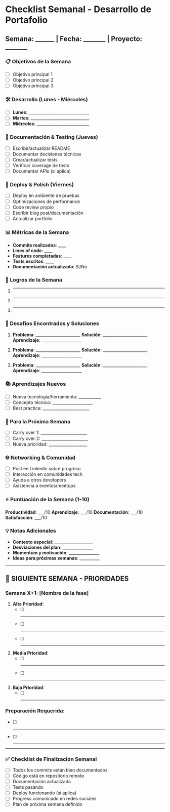 # Checklist Semanal - Desarrollo de Portafolio

## Semana: ______ | Fecha: _______ | Proyecto: _______

### 📋 Objetivos de la Semana
- [ ] Objetivo principal 1
- [ ] Objetivo principal 2  
- [ ] Objetivo principal 3

### 🛠️ Desarrollo (Lunes - Miércoles)
- [ ] **Lunes**: ______________________________
- [ ] **Martes**: _____________________________
- [ ] **Miércoles**: __________________________

### 📝 Documentación & Testing (Jueves)
- [ ] Escribir/actualizar README
- [ ] Documentar decisiones técnicas
- [ ] Crear/actualizar tests
- [ ] Verificar coverage de tests
- [ ] Documentar APIs (si aplica)

### 🚀 Deploy & Polish (Viernes)
- [ ] Deploy en ambiente de pruebas
- [ ] Optimizaciones de performance
- [ ] Code review propio
- [ ] Escribir blog post/documentación
- [ ] Actualizar portfolio

### 📊 Métricas de la Semana
- **Commits realizados**: ____
- **Lines of code**: ____
- **Features completadas**: ____
- **Tests escritos**: ____
- **Documentación actualizada**: Si/No

### 🎯 Logros de la Semana
1. _________________________________
2. _________________________________
3. _________________________________

### 🚧 Desafíos Encontrados y Soluciones
1. **Problema**: ______________________
   **Solución**: ______________________
   **Aprendizaje**: ____________________

2. **Problema**: ______________________
   **Solución**: ______________________
   **Aprendizaje**: ____________________

3. **Problema**: ______________________
   **Solución**: ______________________
   **Aprendizaje**: ____________________

### 📚 Aprendizajes Nuevos
- [ ] Nueva tecnología/herramienta: ___________
- [ ] Concepto técnico: ____________________
- [ ] Best practice: _______________________

### 🔄 Para la Próxima Semana
- [ ] Carry over 1: _______________________
- [ ] Carry over 2: _______________________
- [ ] Nueva prioridad: ___________________

### 🌐 Networking & Comunidad
- [ ] Post en LinkedIn sobre progreso
- [ ] Interacción en comunidades tech
- [ ] Ayuda a otros developers
- [ ] Asistencia a eventos/meetups

### ⭐ Puntuación de la Semana (1-10)
**Productividad**: ___/10
**Aprendizaje**: ___/10
**Documentación**: ___/10
**Satisfacción**: ___/10

### 💡 Notas Adicionales
- **Contexto especial**: ___________________
- **Desviaciones del plan**: _______________
- **Momentum y motivación**: _______________
- **Ideas para próximas semanas**: __________

---

## 🚀 **SIGUIENTE SEMANA - PRIORIDADES**

### **Semana X+1: [Nombre de la fase]**
1. **Alta Prioridad**:
   - [ ] _________________________________
   - [ ] _________________________________
   - [ ] _________________________________

2. **Media Prioridad**:
   - [ ] _________________________________
   - [ ] _________________________________

3. **Baja Prioridad**:
   - [ ] _________________________________

### **Preparación Requerida**:
- [ ] _________________________________
- [ ] _________________________________

---

### ✅ Checklist de Finalización Semanal
- [ ] Todos los commits están bien documentados
- [ ] Código está en repositorio remoto
- [ ] Documentación actualizada
- [ ] Tests pasando
- [ ] Deploy funcionando (si aplica)
- [ ] Progress comunicado en redes sociales
- [ ] Plan de próxima semana definido